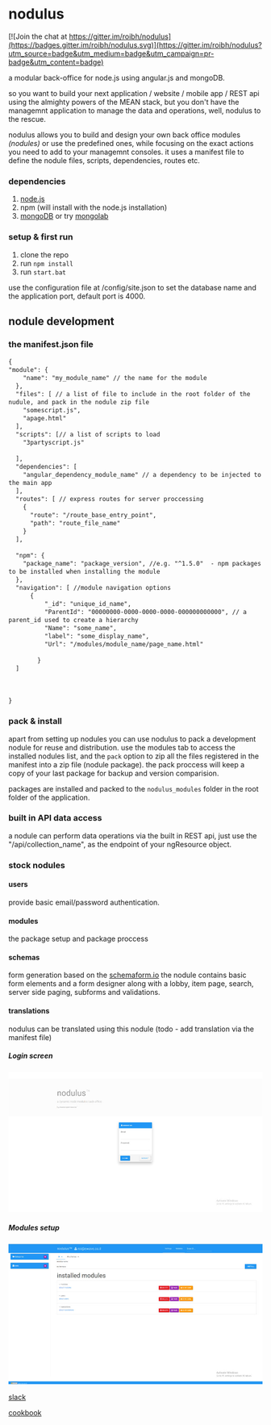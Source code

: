 # nodulus 

[![Join the chat at https://gitter.im/roibh/nodulus](https://badges.gitter.im/roibh/nodulus.svg)](https://gitter.im/roibh/nodulus?utm_source=badge&utm_medium=badge&utm_campaign=pr-badge&utm_content=badge)
 


a modular back-office for node.js using angular.js and mongoDB.

so you want to build your next application / website / mobile app / REST api using the almighty powers of the MEAN stack, but you don't have the managemnt application to manage the data and operations, well,  nodulus to the rescue.

nodulus allows you to build and design your own back office modules *(nodules)* or use the predefined ones, while focusing on the exact actions you need to add to your managemnt consoles.
it uses a manifest file to define the nodule files, scripts, dependencies, routes etc.

### dependencies

1. [node.js](https://nodejs.org/en/)
2. npm (will install with the node.js installation)
3. [mongoDB](https://www.mongodb.org/) or try  [mongolab](https://mongolab.com/)

### setup & first run

1. clone the repo
2. run `npm install`
3. run `start.bat`

use the configuration file at /config/site.json to set the database name and the application port, default port is 4000.




## nodule development


### the manifest.json file
```
{
"module": {
    "name": "my_module_name" // the name for the module
  },
  "files": [ // a list of file to include in the root folder of the nudule, and pack in the nodule zip file
    "somescript.js",
    "apage.html"    
  ],
  "scripts": [// a list of scripts to load 
    "3partyscript.js"
    
  ],
  "dependencies": [
	"angular_dependency_module_name" // a dependency to be injected to the main app 
  ],
  "routes": [ // express routes for server proccessing
    {
      "route": "/route_base_entry_point",
      "path": "route_file_name"
    }
  ],
  
  "npm": {
	"package_name": "package_version", //e.g. "^1.5.0"  - npm packages to be installed when installing the module
  },
  "navigation": [ //module navigation options
	  {
		  "_id": "unique_id_name",
		  "ParentId": "00000000-0000-0000-0000-000000000000", // a parent_id used to create a hierarchy
		  "Name": "some_name",
		  "label": "some_display_name",
		  "Url": "/modules/module_name/page_name.html"
		   
		}
  ]



}
```
### pack & install

apart from setting up nodules you can use nodulus to pack a development nodule for reuse and distribution. use the modules tab to access the installed nodules list, and the `pack` option to zip all the files registered in the manifest into a zip file (nodule package).
the pack proccess will keep a copy of your last package for backup and version comparision.

packages are installed and packed to the `nodulus_modules` folder in the root folder of the application.




### built in API data access

a nodule can perform data operations via the built in REST api, just use the "/api/collection_name", as the endpoint of your ngResource object.



### stock nodules

#### users

provide basic email/password authentication.


#### modules

the package setup and package proccess

#### schemas

form generation based on the [schemaform.io](http://schemaform.io)
the nodule contains basic form elements and a form designer along with a lobby, item page, search, server side paging, subforms and validations.


#### translations
nodulus can be translated using this nodule (todo - add  translation via the manifest file)
 

##### Login screen
﻿![Alt text](platform-images/login-screen.jpg?raw=true "Login")

##### Modules setup
﻿![Alt text](platform-images/modules.jpg?raw=true "Modules")


[slack](https://nodulus.slack.com/messages/general/)


[cookbook](https://roibh.gitbooks.io/nodulus)

